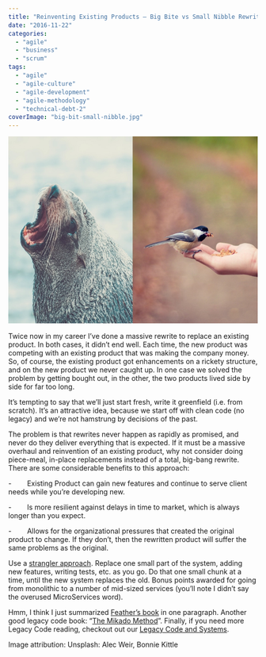 ```yaml
---
title: "Reinventing Existing Products – Big Bite vs Small Nibble Rewrites"
date: "2016-11-22"
categories: 
  - "agile"
  - "business"
  - "scrum"
tags: 
  - "agile"
  - "agile-culture"
  - "agile-development"
  - "agile-methodology"
  - "technical-debt-2"
coverImage: "big-bit-small-nibble.jpg"
---
```


![Big Bite Small Nibble - images licensed from Unsplash: Alec Weir, Bonnie Kittle](images/big-bit-small-nibble.jpg)

Twice now in my career I’ve done a massive rewrite to replace an existing product. In both cases, it didn’t end well. Each time, the new product was competing with an existing product that was making the company money. So, of course, the existing product got enhancements on a rickety structure, and on the new product we never caught up. In one case we solved the problem by getting bought out, in the other, the two products lived side by side for far too long.

It’s tempting to say that we’ll just start fresh, write it greenfield (i.e. from scratch). It’s an attractive idea, because we start off with clean code (no legacy) and we’re not hamstrung by decisions of the past.

The problem is that rewrites never happen as rapidly as promised, and never do they deliver everything that is expected. If it must be a massive overhaul and reinvention of an existing product, why not consider doing piece-meal, in-place replacements instead of a total, big-bang rewrite. There are some considerable benefits to this approach:

\-        Existing Product can gain new features and continue to serve client needs while you’re developing new.

\-        Is more resilient against delays in time to market, which is always longer than you expect.

\-        Allows for the organizational pressures that created the original product to change. If they don’t, then the rewritten product will suffer the same problems as the original.

Use a [strangler approach](https://www.martinfowler.com/bliki/StranglerApplication.html). Replace one small part of the system, adding new features, writing tests, etc. as you go. Do that one small chunk at a time, until the new system replaces the old. Bonus points awarded for going from monolithic to a number of mid-sized services (you’ll note I didn’t say the overused MicroServices word).

Hmm, I think I just summarized [Feather’s book](https://www.amazon.ca/Working-Effectively-Legacy-Michael-Feathers/dp/0131177052/&tag=notesfromatoo-20) in one paragraph. Another good legacy code book: “[The Mikado Method](https://www.amazon.ca/Mikado-Method-Ola-Ellnestam/dp/1617291218/&tag=notesfromatoo-20)”. Finally, if you need more Legacy Code reading, checkout out our [Legacy Code and Systems](/glossary/legacy-code-and-systems).

Image attribution: Unsplash: Alec Weir, Bonnie Kittle

